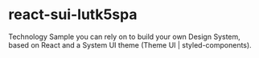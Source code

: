 # react-sui-lutk5spa
Technology Sample you can rely on to build your own Design System, based on React and a System UI theme (Theme UI | styled-components).

